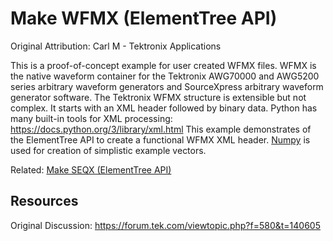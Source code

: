 # Make WFMX (ElementTree API)
Original Attribution: Carl M - Tektronix Applications

This is a proof-of-concept example for user created WFMX files. WFMX is the native waveform container for the Tektronix AWG70000 and AWG5200 series arbitrary waveform generators and SourceXpress arbitrary waveform generator software. The Tektronix WFMX structure is extensible but not complex. It starts with an XML header followed by binary data. Python has many built-in tools for XML processing: https://docs.python.org/3/library/xml.html This example demonstrates of the ElementTree API to create a functional WFMX XML header. [Numpy](http://www.numpy.org/) is used for creation of simplistic example vectors.

Related: [Make SEQX (ElementTree API)](./../MakeSEQXExample)

Resources
---------
Original Discussion: https://forum.tek.com/viewtopic.php?f=580&t=140605
